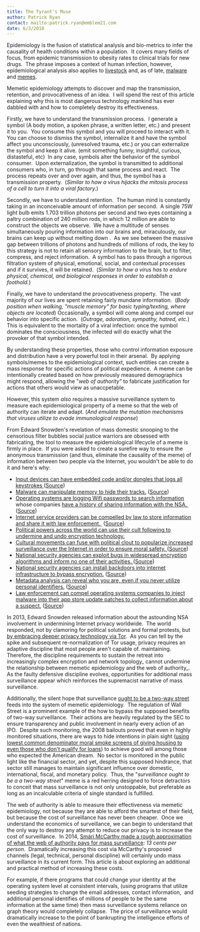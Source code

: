 ```yaml
---
title: The Tyrant's Muse
author: Patrick Ryan
contact: mailto:patrick.ryan@emblem21.com
date: 6/3/2018
---
```


Epidemiology is the fusion of statistical analysis and bio-metrics to infer the causality of health conditions within a population.  It covers many fields of focus, from epidemic transmission to obesity rates to clinical trials for new drugs.  The phrase imposes a context of human infection, however, epidemiological analysis also applies to [livestock](http://ex-epsilon.slu.se:8080/archive/00000036/01/Widgren.pdf) and, as of late, [malware](http://www.nature.com/articles/srep05659) and [memes](http://www.sri.com/work/projects/meme-epidemiology).

Memetic epidemiology attempts to discover and map the transmission, retention, and provocativeness of an idea.  I will spend the rest of this article explaining why this is most dangerous technology mankind has ever dabbled with and how to completely destroy its effectiveness.

Firstly, we have to understand the transmission process.  I generate a symbol (A body motion, a spoken phrase, a written letter, etc.) and present it to you.  You consume this symbol and you will proceed to interact with it.  You can choose to dismiss the symbol, internalize it and have the symbol affect you unconsciously, (unresolved trauma, etc.) or you can externalize the symbol and keep it alive. (emit something funny, insightful, curious, distasteful, etc)  In any case, symbols alter the behavior of the symbol consumer.  Upon externalization, the symbol is transmitted to additional consumers who, in turn, go through that same process and react.  The process repeats over and over again, and thus, the symbol has a transmission property.  (_Similar to how a virus hijacks the mitosis process of a cell to turn it into a viral factory._)

Secondly, we have to understand retention.  The human mind is constantly taking in an inconceivable amount of information per second.  A single 75W light bulb emits 1.703 trillion photons per second and two eyes containing a paltry combination of 240 million rods, in which 12 million are able to construct the objects we observe.  We have a multitude of senses simultaneously pouring information into our brains and, miraculously, our brains can keep up without melting down .  As we see between the massive gap between trillions of photons and hundreds of millions of rods, the key to this strategy is not to retain all sensory information to the brain, but to filter, compress, and reject information.  A symbol has to pass through a rigorous filtration system of physical, emotional, social, and contextual processes and if it survives, it will be retained.  (_Similar to how a virus has to endure physical, chemical, and biological responses in order to establish a foothold._)

Finally, we have to understand the provocativeness property.  The vast majority of our lives are spent retaining fairly mundane information.  (_Body position when walking, "muscle memory" for basic typing/texting, where objects are located_) Occasionally, a symbol will come along and compel our behavior into specific action.  (_Outrage, adoration, sympathy, hatred, etc._) This is equivalent to the mortality of a viral infection: once the symbol dominates the consciousness, the infected will do exactly what the provoker of that symbol intended.

By understanding these properties, those who control information exposure and distribution have a very powerful tool in their arsenal.  By applying symbols/memes to the epidemiological context, such entities can create a mass response for specific actions of political expedience.  A meme can be intentionally created based on how previously measured demographics might respond, allowing the "_web of authority"_ to fabricate justification for actions that others would view as unaccpetable.

However, this system _also_ requires a massive surveillance system to measure each epidemiological property of a meme so that the web of authority can iterate and adapt. (_And emulate the mutation mechanisms that viruses utilize to evade immunological response_)

From Edward Snowden's revelation of mass domestic snooping to the censorious filter bubbles social justice warriors are obsessed with fabricating, the tool to measure the epidemiological lifecycle of a meme is firmly in place.  If you were asked to create a surefire way to ensure the anonymous transmission (and thus, eliminate the causality of the meme) of information between two people via the Internet, you wouldn't be able to do it and here's why:

*   [Input devices can have embedded code and/or dongles that logs all keystrokes ](https://archive.is/QhShQ)([Source](https://en.wikipedia.org/wiki/Hardware_keylogger))
*   [Malware can manipulate memory to hide their tracks.](https://archive.is/LlwPD) ([Source](http://www.techrepublic.com/blog/it-security/researchers-describe-tool-that-manipulates-ram-misleads-cybercrime-investigators/))
*   [Operating systems are logging Wifi passwords to search information](https://archive.is/Qt8oT) whose companies [have a history of sharing information with the NSA. ](https://archive.is/3nUjF) ([Source](http://krebsonsecurity.com/2015/07/windows-10-shares-your-wi-fi-with-contacts/))
*   [Internet service providers can be compelled by law to store information and share it with law enforcement. ](https://archive.is/moBqq) ([Source](https://en.wikipedia.org/wiki/Telecommunications_data_retention#United_States))
*   [Political powers across the world can use their cult following to undermine and undo encryption technology.](http://www.crypto.com/papers/Keys_Under_Doormats_FINAL.pdf)
*   [Cultural movements can fuse with political clout to popularize increased surveillance over the Internet in order to ensure moral safety. ](https://archive.is/R1Taq)([Source](http://www.stoponlineabuse.org.uk/))
*   [National security agencies can exploit bugs in widespread encryption algorithms and inform no one of their activities. ](https://archive.is/lBetf)([Source](http://www.bloomberg.com/news/articles/2014-04-11/nsa-said-to-have-used-heartbleed-bug-exposing-consumers))
*   [National security agencies can install backdoors into internet infrastructure to bypass encryption.](https://archive.is/ai6K9) ([Source](http://arstechnica.com/tech-policy/2014/05/photos-of-an-nsa-upgrade-factory-show-cisco-router-getting-implant/))
*   [Metadata analysis can reveal who you are, even if you never utilize personal identifiers.](https://archive.is/XKo5z) ([Source](http://www.wsj.com/articles/metadata-can-expose-persons-identity-even-when-name-isnt-1422558349))
*   [Law enforcement can compel operating systems companies to inject malware into their app store update patches to collect information about a suspect.](https://archive.is/u5DVA) ([Source](http://www.techspot.com/news/60748-snowden-documents-reveal-nsa-plan-use-app-stores.html))

In 2013, Edward Snowden released information about the astounding NSA involvement in undermining Internet privacy worldwide.  The world responded, not by clamoring for political solutions and formal protests, but [by embracing deeper privacy technology via Tor](https://archive.is/rcuOP).  As you can tell by the spike and subsequent re-normalization of Tor usage, privacy requires an adaptive discipline that most people aren't capable of. maintaining. Therefore, the discipline requirements to sustain the retreat into increasingly complex encryption and network topology_ cannot undermine the relationship between memetic epidemiology and the web of authority_.  As the faulty defensive discipline evolves, opportunities for additional mass surveillance appear which reinforces the supremacist narrative of mass surveillance.

Additionally, the silent hope that surveillance [ought to be a two-way street](http://www.popularmechanics.com/military/a2404/4237005/) feeds into the system of memetic epidemiology.  The regulation of Wall Street is a prominent example of the how to bypass the supposed benefits of two-way surveillance.  Their actions are heavily regulated by the SEC to ensure transparency and public involvement in nearly every action of an IPO.  Despite such monitoring, the 2008 bailouts proved that even in highly monitored situations, there are ways to hide intentions in plain sight ([using lowest common denominator moral smoke screens of giving housing to even those who don't qualify for loans](https://archive.is/KFwQZ)) to achieve good will among those who expected the American dream.  No sector is monitored in the public light like the financial sector, and yet, despite this supposed hindrance, that sector still manages to maintain significant influence over domestic, international, fiscal, and monetary policy.  Thus, the "_surveillance ought to be a a two-way street_" meme is a red herring designed to force detractors to conceit that mass surveillance is not only unstoppable, but preferable as long as an incalculable criteria of single standard is fulfilled.

The web of authority is able to measure their effectiveness via memetic epidemiology, not because they are able to afford the smartest of their field, but because the cost of surveillance has never been cheaper.  Once we understand the economics of surveillance, we can begin to understand that the only way to destroy any attempt to reduce our privacy is to increase the cost of surveillance.  In 2014, [Smári McCarthy made a rough approximation of what the web of authority pays for mass surveillance](https://archive.is/FmuhR#selection-17.0-17.14): _13 cents per person_.  Dramatically increasing this cost via McCarthy's proposed channels (legal, technical, personal discipline) will certainly undo mass surveillance in its current form.  This article is about exploring an additional and practical method of increasing these costs.

For example, if there programs that could change your identity at the operating system level at consistent intervals, (using programs that utilize seeding strategies to change the email addresses, contact information,  and additional personal identifies of millions of people to be the same information at the same time) then mass surveillance systems reliance on graph theory would completely collapse.  The price of surveillance would dramatically increase to the point of bankrupting the intelligence efforts of even the wealthiest of nations.